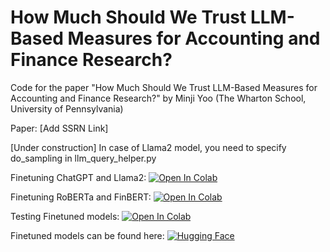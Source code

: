 How Much Should We Trust LLM-Based Measures for Accounting and Finance Research? 
==
Code for the paper "How Much Should We Trust LLM-Based Measures for Accounting and Finance Research?" by Minji Yoo (The Wharton School, University of Pennsylvania)

Paper: [Add SSRN Link]

[Under construction]
In case of Llama2 model, you need to specify do_sampling in llm_query_helper.py 

Finetuning ChatGPT and Llama2:
[![Open In Colab](https://colab.research.google.com/assets/colab-badge.svg)](https://colab.research.google.com/drive/1efaeCj3tAxOXl8fn5pLT9j2PUR73UdAm?usp=sharing)

Finetuning RoBERTa and FinBERT:
[![Open In Colab](https://colab.research.google.com/assets/colab-badge.svg)](https://colab.research.google.com/drive/1lVfRK2COCHEz1gdQ2fodA31wkNwJjIgL?usp=sharing)

Testing Finetuned models:
[![Open In Colab](https://colab.research.google.com/assets/colab-badge.svg)](https://colab.research.google.com/drive/1uQ9jc4SlK_zG892CMEY6Bvu9CZwZKrNb?usp=sharing)

Finetuned models can be found here: [![Hugging Face](https://img.shields.io/badge/Hugging%20Face-Profile-yellow)](https://huggingface.co/minjiyoo)
